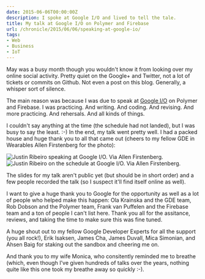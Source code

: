 ```yaml
---
date: 2015-06-06T00:00:00Z
description: I spoke at Google I/O and lived to tell the tale.
title: My talk at Google I/O on Polymer and Firebase
url: /chronicle/2015/06/06/speaking-at-google-io/
tags:
- Web
- Business
- IoT
---
```


May was a busy month though you wouldn't know it from looking over my online social activity. Pretty quiet on the Google+ and Twitter, not a lot of tickets or commits on Github. Not even a post on this blog. Generally, a whisper sort of silence.

The main reason was because I was due to speak at [Google I/O](https://events.google.com/io2015/schedule?sid=654889d1-cbf5-e411-b87f-00155d5066d7#day2/654889d1-cbf5-e411-b87f-00155d5066d7) on Polymer and Firebase. I was practicing. And writing. And coding. And revising. And more practicing. And rehersals. And all kinds of things.

I couldn't say anything at the time (the schedule had not landed), but I was busy to say the least. :-) In the end, my talk went pretty well. I had a packed house and huge thank you to all that came out (cheers to my fellow GDE in Wearables Allen Firstenberg for the photo):

<img src="/images/blog/2015/06/justin-ribeiro-speaking-at-google-io.jpg" alt="Justin Ribeiro speaking at Google I/O. Via Allen Firstenberg.">

<img src="/images/blog/2015/06/justin-ribeiro-schedule-google-io.jpg" alt="Justin Ribeiro on the schedule at Google I/O. Via Allen Firstenberg.">

The slides for my talk aren't public yet (but should be in short order) and a few people recorded the talk (so I suspect it'll find itself online as well).

I want to give a huge thank you to Google for the opportunity as well as a lot of people who helped make this happen: Ola Krainska and the GDE team, Rob Dobson and the Polymer team, Frank van Puffelen and the Firebase team and a ton of people I can't list here. Thank you all for the assitance, reviews, and taking the time to make sure this was fine tuned.

A huge shout out to my fellow Google Developer Experts for all the support (you all rock!), Erik Isaksen, James Cha, James Duvall, Mica Simonian, and Ahsen Baig for staking out the sandbox and cheering me on.

And thank you to my wife Monica, who consitently reminded me to breathe (which, even though I've given hundreds of talks over the years, nothing quite like this one took my breathe away so quickly :-).
